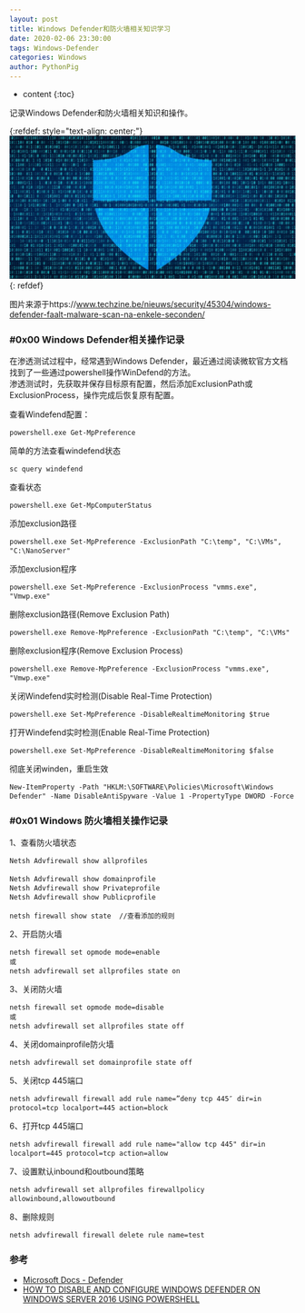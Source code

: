 ```yaml
---
layout: post
title: Windows Defender和防火墙相关知识学习
date: 2020-02-06 23:30:00
tags: Windows-Defender
categories: Windows 
author: PythonPig
---
```

* content
{:toc}

记录Windows Defender和防火墙相关知识和操作。  

{:refdef: style="text-align: center;"}
![windefend](https://github.com/PythonPig/PythonPig.github.io/blob/master/images/Windows%20Defender相关知识学习/Windows-Defender.jpg?raw=true) 
{: refdef}




图片来源于https://www.techzine.be/nieuws/security/45304/windows-defender-faalt-malware-scan-na-enkele-seconden/  

### \#0x00 Windows Defender相关操作记录
在渗透测试过程中，经常遇到Windows Defender，最近通过阅读微软官方文档找到了一些通过powershell操作WinDefend的方法。  
渗透测试时，先获取并保存目标原有配置，然后添加ExclusionPath或ExclusionProcess，操作完成后恢复原有配置。  

查看Windefend配置：  
```
powershell.exe Get-MpPreference
```

简单的方法查看windefend状态
```
sc query windefend
```

查看状态
```
powershell.exe Get-MpComputerStatus
```

添加exclusion路径
```
powershell.exe Set-MpPreference -ExclusionPath "C:\temp", "C:\VMs", "C:\NanoServer"
```

添加exclusion程序
```
powershell.exe Set-MpPreference -ExclusionProcess "vmms.exe", "Vmwp.exe"
```

删除exclusion路径(Remove Exclusion Path) 
```
powershell.exe Remove-MpPreference -ExclusionPath "C:\temp", "C:\VMs"
```

删除exclusion程序(Remove Exclusion Process)
```
powershell.exe Remove-MpPreference -ExclusionProcess "vmms.exe", "Vmwp.exe"
```

关闭Windefend实时检测(Disable Real-Time Protection)
```
powershell.exe Set-MpPreference -DisableRealtimeMonitoring $true
```

打开Windefend实时检测(Enable Real-Time Protection)
```
powershell.exe Set-MpPreference -DisableRealtimeMonitoring $false
```

彻底关闭winden，重启生效
```
New-ItemProperty -Path "HKLM:\SOFTWARE\Policies\Microsoft\Windows Defender" -Name DisableAntiSpyware -Value 1 -PropertyType DWORD -Force
```

### \#0x01 Windows 防火墙相关操作记录

1、查看防火墙状态  
```
Netsh Advfirewall show allprofiles

Netsh Advfirewall show domainprofile
Netsh Advfirewall show Privateprofile
Netsh Advfirewall show Publicprofile

netsh firewall show state  //查看添加的规则
```
2、开启防火墙
```
netsh firewall set opmode mode=enable
或
netsh advfirewall set allprofiles state on
```
3、关闭防火墙
```
netsh firewall set opmode mode=disable
或
netsh advfirewall set allprofiles state off
```
4、关闭domainprofile防火墙
```
netsh advfirewall set domainprofile state off
```
5、关闭tcp 445端口
```
netsh advfirewall firewall add rule name=”deny tcp 445″ dir=in protocol=tcp localport=445 action=block
```
6、打开tcp 445端口
```
netsh advfirewall firewall add rule name="allow tcp 445" dir=in localport=445 protocol=tcp action=allow
```
7、设置默认inbound和outbound策略
```
netsh advfirewall set allprofiles firewallpolicy allowinbound,allowoutbound
```
8、删除规则  
```
netsh advfirewall firewall delete rule name=test
```
### 参考
* [Microsoft Docs - Defender](https://docs.microsoft.com/en-us/powershell/module/defender/?view=win10-ps)
* [HOW TO DISABLE AND CONFIGURE WINDOWS DEFENDER ON WINDOWS SERVER 2016 USING POWERSHELL](https://www.thomasmaurer.ch/2016/07/how-to-disable-and-configure-windows-defender-on-windows-server-2016-using-powershell/)  